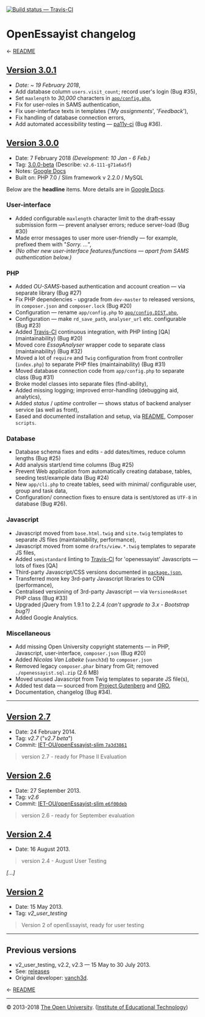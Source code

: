 
[![Build status — Travis-CI][travis-icon]][travis]

# OpenEssayist changelog

← [README][]

## [Version 3.0.1][v3.0.1-beta]

 * _Date:  ~ 19 February 2018_,
 * Add database column `users.visit_count`; record user's login (Bug #35),
 * Set `maxlength` to _30,000_ characters in [`app/config.php`][cfg],
 * Fix for user-roles in SAMS authentication,
 * Fix user-interface texts in templates ('_My assignments_', '_Feedback_'),
 * Fix handling of database connection errors,
 * Add automated accessibility testing — [pa11y-ci][] (Bug #36).

## [Version 3.0.0][v3.0.0-beta]

 * Date:  7 February 2018 _(Development: 10 Jan - 6 Feb.)_
 * Tag:   [3.0.0-beta][v3.0-co]  (Describe: `v2.6-111-g71a6a5f`)
 * Notes: [Google Docs][]
 * Built on:  PHP 7.0 / Slim framework v 2.2.0 / MySQL

Below are the __headline__ items. More details are in [Google Docs][].

### User-interface

 * Added configurable `maxlength` character limit to the draft-essay
 submission form — prevent analyser errors; reduce server-load (Bug #30)
 * Made error messages to user more user-friendly — for example, prefixed them with "_Sorry. ..._",
 * _(No other new user-interface features/functions — apart from SAMS authentication below.)_

### PHP

 * Added _OU-SAMS_-based authentication and account creation — via separate library (Bug #27)
 * Fix PHP dependencies - upgrade from `dev-master` to released versions, in `composer.json` and `composer.lock` (Bug #20)
 * Configuration — rename `app/config.php` to [`app/config.DIST.php`][cfg],
 * Configuration — make `rd_save_path`, `analyser_url` etc. configurable (Bug #23)
 * Added [Travis-CI][] continuous integration, with PHP linting [QA] (maintainability) (Bug #20)
 * Moved core _EssayAnalyser_ wrapper code to separate class (maintainability) (Bug #32)
 * Moved a lot of `require` and `Twig` configuration from front controller
 (`index.php`) to separate PHP files (maintainability) (Bug #31)
 * Moved database connection code from `app/config.php` to separate class (Bug #31)
 * Broke model classes into separate files (find-ability),
 * Added missing logging; improved error-handling (debugging aid, analytics),
 * Added _status_ / _uptime_ controller — shows status of backend analyser service (as well as front),
 * Eased and documented installation and setup, via [README][], Composer `scripts`.

### Database

 * Database schema fixes and edits - add dates/times, reduce column lengths (Bug #25)
 * Add analysis start/end time columns (Bug #25)
 * Prevent Web application from automatically creating database, tables, seeding test/example data (Bug #24)
 * New `app/cli.php` to create tables, seed with minimal/ configurable user, group and task data,
 * Configuration/ connection fixes to ensure data is sent/stored as `UTF-8` in database (Bug #26).

### Javascript

 * Javascript moved from `base.html.twig` and `site.twig` templates to separate JS files (maintainability, performance),
 * Javascript moved from some `drafts/view.*.twig` templates to separate JS files,
 * Added `semistandard` linting to [Travis-CI][] for 'openessayist' Javascripts — lots of fixes [QA]
 * Third-party Javascript/CSS versions documented in [`package.json`][pkg],
 * Transferred more key 3rd-party Javascript libraries to CDN (performance),
 * Centralised versioning of 3rd-party Javascript — via `VersionedAsset` PHP class (Bug #33)
 * Upgraded jQuery from 1.9.1 to 2.2.4 _(can't upgrade to 3.x - Bootstrap bug?)_
 * Added Google Analytics.

### Miscellaneous

 * Add missing Open University copyright statements — in PHP, Javascript, user-interface, `composer.json` (Bug #20)
 * Added _Nicolas Van Labeke_ (`vanch3d`) to `composer.json`
 * Removed legacy `composer.phar` binary from Git; removed `./openessayist.sql.zip` (2.6 MB)
 * Moved unused Javascript from Twig templates to separate JS file(s),
 * Added test data — sourced from [Project Gutenberg][pg] and [ORO][],
 * Documentation, changelog (Bug #34).


---
## [Version 2.7](https://github.com/IET-OU/openEssayist-slim/releases/tag/v2.7)

 * Date:   24 February 2014.
 * Tag:    _v2.7_ ("_v2.7 beta_")
 * Commit: [IET-OU/openEssayist-slim `7a3d3861`][v2.7-co]

> version 2.7 - ready for Phase II Evaluation

## [Version 2.6](https://github.com/IET-OU/openEssayist-slim/releases/tag/v2.6)

 * Date:   27 September 2013.
 * Tag:    _v2.6_
 * Commit: [IET-OU/openEssayist-slim `e6f00deb`][v2.6-co]

> version 2.6 - ready for September evaluation

## [Version 2.4](https://github.com/IET-OU/openEssayist-slim/releases/tag/v2.4)

 * Date:   16 August 2013.

> version 2.4 - August User Testing

_[...]_

## [Version 2](https://github.com/IET-OU/openEssayist-slim/releases/tag/v2_user_testing)

 * Date:   15 May 2013.
 * Tag:    _v2_user_testing_

> Version 2 of openEssayist, ready for user testing

---
## Previous versions

* v2_user_testing, v2.2, v2.3 — 15 May to 30 July 2013.
* See:  [releases][]
* Original developer:  [vanch3d][].

← [README][]

---
© 2013-2018 [The Open University][ou]. ([Institute of Educational Technology][iet])

[ou]: http://www.open.ac.uk/ "Copyright © 2013-2018 The Open University (IET)."
[iet]: https://iet.open.ac.uk/

[v3.0.1-beta]: https://github.com/IET-OU/openEssayist-slim/releases/tag/3.0.1-beta
[v3.0.0-beta]: https://github.com/IET-OU/openEssayist-slim/releases/tag/3.0.0-beta
[v3.0-co]: https://github.com/IET-OU/openEssayist-slim/commit/e8aa09d4a9f809741fd927b68a92e231e0317f52
    "Version 3.0.0 (Beta), 7 February 2018 (e8aa09d)"
[v2.7-co]: https://github.com/IET-OU/openEssayist-slim/commit/7a3d3861e7cdb834962e82902c4d2f4e3f0d50b9
[v2.6-co]: https://github.com/IET-OU/openEssayist-slim/commit/e6f00debfaf948d966f443cf8b0a24947e6c6f81

[releases]: https://github.com/IET-OU/openEssayist-slim/releases
[readme]: https://github.com/IET-OU/openEssayist-slim#readme
[pkg]: https://github.com/IET-OU/openEssayist-slim/blob/3.x/package.json#L12-L38 "package.json"
[cfg]: https://github.com/IET-OU/openEssayist-slim/blob/3.x/app/config.DIST.php#L45-L60 "'app/config.php' template"
[travis-ci]: https://travis-ci.org/IET-OU/openEssayist-slim "Travis-CI continuous integration"
[Google Docs]: https://docs.google.com/document/d/1n6T2zJ1FMifHGEniYyU_V2d0F8WOHWb_JPRqEWCyR2Y/#
    "Release notes, on Google Docs."
[vanch3d]: https://github.com/vanch3d "Original developer: Nicolas Van Labeke (vanch3d)"
[oro]: http://oro.open.ac.uk/cgi/search/simple?meta=OpenEssayist "Search 'OpenEssayist' on ORO"
[pg]: https://www.gutenberg.org/
[pa11y-ci]: https://github.com/pa11y/pa11y-ci "Automated accessibility testing - via 'pa11y-ci'"

[travis]: https://travis-ci.org/IET-OU/openEssayist-slim "IET-OU / openEsasyist-slim"
[travis-icon]: https://travis-ci.org/IET-OU/openEssayist-slim.svg

[End]: //.
